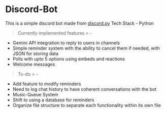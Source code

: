 # Discord-Bot
This is a simple discord bot made from [discord.py](https://discordpy.readthedocs.io/)
Tech Stack - Python

> Currently implemented features
	> - 
- Gemini API integration to reply to users in channels
- Simple reminder system with the ability to cancel them if needed,
	with JSON for storing data
- Polls with upto 5 options using embeds and reactions
- Welcome messages

> To-do 
	> -
- Add feature to modify reminders
- Need to log chat history to have coherent conversations with the bot 
- Music-Queue System
- Shift to using a database for reminders
- Organize file structure to separate each functionality within its own file